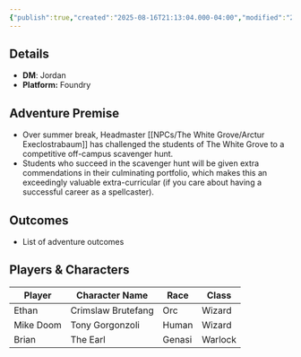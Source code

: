 ```yaml
---
{"publish":true,"created":"2025-08-16T21:13:04.000-04:00","modified":"2025-08-16T21:31:48.481-04:00","published":"2025-08-16T21:31:48.481-04:00","cssclasses":"","DM":"Jordan","Players":["Ethan","Mike Doom","Brian"],"Platform":"Foundry"}
---
```


## Details
- **DM**: Jordan
- **Platform:** Foundry

## Adventure Premise
- Over summer break, Headmaster [[NPCs/The White Grove/Arctur Execlostrabaum]] has challenged the students of The White Grove to a competitive off-campus scavenger hunt.
- Students who succeed in the scavenger hunt will be given extra commendations in their culminating portfolio, which makes this an exceedingly valuable extra-curricular (if you care about having a successful career as a spellcaster).

## Outcomes
- List of adventure outcomes

## Players & Characters
| Player              | Character Name     | Race   | Class   |
| ------------------- | ------------------ | ------ | ------- |
| Ethan | Crimslaw Brutefang | Orc    | Wizard  |
| Mike Doom | Tony Gorgonzoli    | Human  | Wizard  |
| Brian | The Earl           | Genasi | Warlock |
